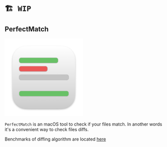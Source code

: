 # `🏗 WIP`

## PerfectMatch

<img src="Resources/appIcon.png" width=250 />

`PerfectMatch` is an macOS tool to check if your files match. In another words it's a convenient way to check files diffs.

Benchmarks of diffing algorithm are located [here](https://github.com/japanese-goblinn/PerfectMatchBenchmark)
